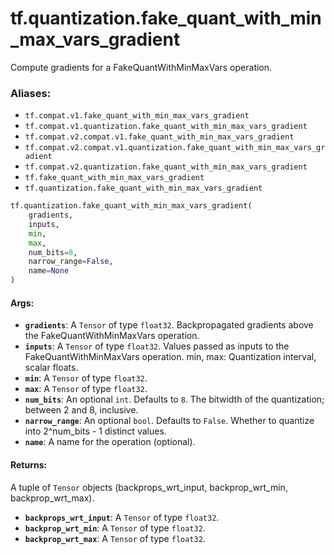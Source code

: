 <div itemscope itemtype="http://developers.google.com/ReferenceObject">
<meta itemprop="name" content="tf.quantization.fake_quant_with_min_max_vars_gradient" />
<meta itemprop="path" content="Stable" />
</div>

# tf.quantization.fake_quant_with_min_max_vars_gradient

Compute gradients for a FakeQuantWithMinMaxVars operation.

### Aliases:

* `tf.compat.v1.fake_quant_with_min_max_vars_gradient`
* `tf.compat.v1.quantization.fake_quant_with_min_max_vars_gradient`
* `tf.compat.v2.compat.v1.fake_quant_with_min_max_vars_gradient`
* `tf.compat.v2.compat.v1.quantization.fake_quant_with_min_max_vars_gradient`
* `tf.compat.v2.quantization.fake_quant_with_min_max_vars_gradient`
* `tf.fake_quant_with_min_max_vars_gradient`
* `tf.quantization.fake_quant_with_min_max_vars_gradient`

``` python
tf.quantization.fake_quant_with_min_max_vars_gradient(
    gradients,
    inputs,
    min,
    max,
    num_bits=8,
    narrow_range=False,
    name=None
)
```

<!-- Placeholder for "Used in" -->


#### Args:


* <b>`gradients`</b>: A `Tensor` of type `float32`.
  Backpropagated gradients above the FakeQuantWithMinMaxVars operation.
* <b>`inputs`</b>: A `Tensor` of type `float32`.
  Values passed as inputs to the FakeQuantWithMinMaxVars operation.
  min, max: Quantization interval, scalar floats.
* <b>`min`</b>: A `Tensor` of type `float32`.
* <b>`max`</b>: A `Tensor` of type `float32`.
* <b>`num_bits`</b>: An optional `int`. Defaults to `8`.
  The bitwidth of the quantization; between 2 and 8, inclusive.
* <b>`narrow_range`</b>: An optional `bool`. Defaults to `False`.
  Whether to quantize into 2^num_bits - 1 distinct values.
* <b>`name`</b>: A name for the operation (optional).


#### Returns:

A tuple of `Tensor` objects (backprops_wrt_input, backprop_wrt_min, backprop_wrt_max).


* <b>`backprops_wrt_input`</b>: A `Tensor` of type `float32`.
* <b>`backprop_wrt_min`</b>: A `Tensor` of type `float32`.
* <b>`backprop_wrt_max`</b>: A `Tensor` of type `float32`.